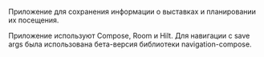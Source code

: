 Приложение для сохранения информации о выставках и планировании их посещения.

Приложение используют Compose, Room и Hilt. Для навигации с save args была использована бета-версия библиотеки navigation-compose.
